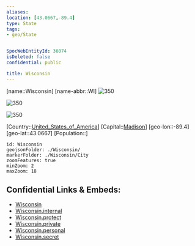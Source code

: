 ```yaml
---
aliases: 
location: [43.0667,-89.4]
type: State
tags:
- geo/State


SpocWebEntityId: 36074
isDeleted: false
confidential: public

title: Wisconsin
---
```

[name::Wisconsin]
[name-abbr::WI]
![350](geo/Continent/North-America/United_States_of_America/Wisconsin/Coat_of_arms_of_Wisconsin.svg)

![350](geo/Continent/North-America/United_States_of_America/Wisconsin/Seal_of_Wisconsin.svg)

![350](geo/Continent/North-America/United_States_of_America/Wisconsin/Flag_of_Wisconsin.svg)


[Country::[United_States_of_America](geo/Continent/North-America/United_States_of_America.md)]
[Capital::[Madison](geo/Continent/North-America/United_States_of_America/Wisconsin/City/Madison.md)]
[geo-lon::-89.4]
[geo-lat::43.0667]
[Population::]



```leaflet
id: Wisconsin
geojsonFolder: ./Wisconsin/
markerFolder: ./Wisconsin/City
zoomFeatures: true 
minZoom: 2 
maxZoom: 18
```


## Confidential Links & Embeds: 
- [Wisconsin](../../../../../_public/geo/Continent/North-America/United_States_of_America/Wisconsin.md) 
- [Wisconsin.internal](../../../../../_internal/geo/Continent/North-America/United_States_of_America/Wisconsin.internal.md) 
- [Wisconsin.protect](../../../../../_protect/geo/Continent/North-America/United_States_of_America/Wisconsin.protect.md) 
- [Wisconsin.private](../../../../../_private/geo/Continent/North-America/United_States_of_America/Wisconsin.private.md) 
- [Wisconsin.personal](../../../../../_personal/geo/Continent/North-America/United_States_of_America/Wisconsin.personal.md) 
- [Wisconsin.secret](../../../../../_secret/geo/Continent/North-America/United_States_of_America/Wisconsin.secret.md) 
